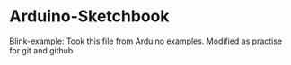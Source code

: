 # Arduino-Sketchbook

Blink-example: Took this file from Arduino examples. Modified as practise for git and github
